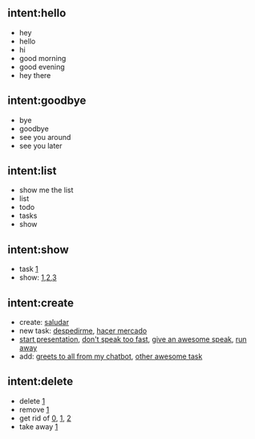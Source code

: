 ## intent:hello
- hey
- hello
- hi
- good morning
- good evening
- hey there

## intent:goodbye
- bye
- goodbye
- see you around
- see you later


## intent:list
- show me the list
- list
- todo
- tasks
- show

## intent:show
- task [1](task_id)
- show: [1](task_id),[2](task_id),[3](task_id)

## intent:create
- create: [saludar](task)
- new task: [despedirme](task), [hacer mercado](task)
- [start presentation](task), [don't speak too fast](task), [give an awesome speak](task), [run away](task)
- add: [greets to all from my chatbot](task), [other awesome task](task)

## intent:delete
- delete [1](task_id)
- remove [1](task_id)
- get rid of [0](task_id), [1](task_id), [2](task_id)
- take away [1](task_id)
